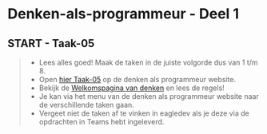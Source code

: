 # Denken-als-programmeur - Deel 1

## START - Taak-05
>* Lees alles goed! Maak de taken in de juiste volgorde dus van 1 t/m 8.
>* Open [hier Taak-05](https://talnet.sharepoint.com/sites/Denkenalsprogrammeur2/SitePages/taak5.aspx) op de denken als programmeur website.
>* Bekijk de [Welkomspagina van denken](https://talnet.sharepoint.com/sites/Denkenalsprogrammeur2/SitePages/Denken.aspx) en lees de regels! 
>* Je kan via het menu van de denken als programmeur website naar de verschillende taken gaan.
>* Vergeet niet de taken af te vinken in eagledev als je deze via de opdrachten in Teams hebt ingeleverd.

<!--- ------------ DIT COMMENTAAR LATEN STAAN AUB ------------
------------------ ------------------------------ ------------
------------------ eagle ref:25176637
------------------ ------------------------------ ------------
------------------ DIT COMMENTAAR LATEN STAAN AUB -------- -->